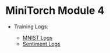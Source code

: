 # MiniTorch Module 4

* Training Logs:

  * [MNIST Logs](mnist_logs.txt)
  * [Sentiment Logs](sentiment_logs.txt)